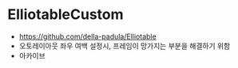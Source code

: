 # ElliotableCustom
- https://github.com/della-padula/Elliotable 
- 오토레이아웃 좌우 여백 설정시, 프레임이 망가지는 부분을 해결하기 위함
- 아카이브
